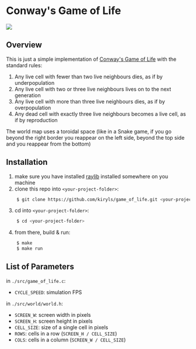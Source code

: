 # Conway's Game of Life

![](https://upload.wikimedia.org/wikipedia/commons/e/e5/Gospers_glider_gun.gif)

## Overview
This is just a simple implementation of [Conway's Game of Life](https://en.wikipedia.org/wiki/Conway%27s_Game_of_Life) with the standard rules:
1. Any live cell with fewer than two live neighbours dies, as if by underpopulation
2. Any live cell with two or three live neighbours lives on to the next generation
3. Any live cell with more than three live neighbours dies, as if by overpopulation
4. Any dead cell with exactly three live neighbours becomes a live cell, as if by reproduction

The world map uses a toroidal space (like in a Snake game, if you go beyond the right border you reappear on the left side, beyond the top side and you reappear from the bottom)

## Installation
1. make sure you have installed [raylib](https://github.com/raysan5/raylib) installed somewhere on you machine
2. clone this repo into `<your-project-folder>`:
```bash
    $ git clone https://github.com/kiryls/game_of_life.git <your-project-folder>
```
3. cd into `<your-project-folder>`:
```bash
    $ cd <your-project-folder>
```
4. from there, build & run:
```bash
    $ make
    $ make run
```

## List of Parameters
in `./src/game_of_life.c`:
* `CYCLE_SPEED`: simulation FPS

in `./src/world/world.h`:
* `SCREEN_W`: screen width in pixels
* `SCREEN_H`: screen height in pixels
* `CELL_SIZE`: size of a single cell in pixels
* `ROWS`: cells in a row (`SCREEN_H / CELL_SIZE`)
* `COLS`: cells in a column (`SCREEN_W / CELL_SIZE`)

